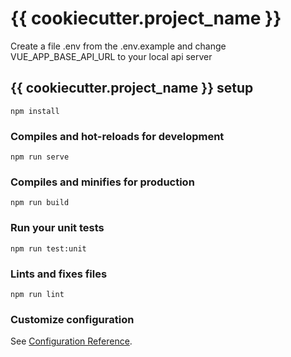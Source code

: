 # {{ cookiecutter.project_name }}

Create a file .env from the .env.example and change VUE_APP_BASE_API_URL to your local api server 
## {{ cookiecutter.project_name }} setup
```
npm install
```

### Compiles and hot-reloads for development
```
npm run serve
```

### Compiles and minifies for production
```
npm run build
```

### Run your unit tests
```
npm run test:unit
```

### Lints and fixes files
```
npm run lint
```

### Customize configuration
See [Configuration Reference](https://cli.vuejs.org/config/).
